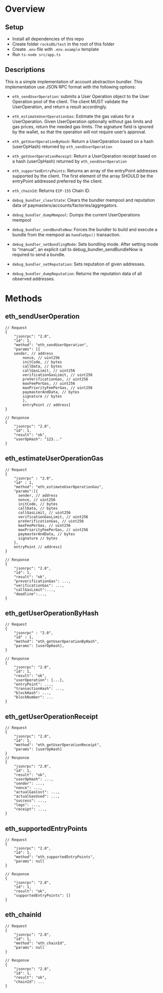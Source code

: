 # Overview
## Setup

- Install all dependencies of this repo
- Create folder `rocksDb/test` in the root of this folder
- Create `.env` file with `.env.example` template
- Run `ts-node src/app.ts`

## Descriptions
This is a simple implementation of account abstraction bundler. This implementation use JSON RPC format with the following options:

- `eth_sendUserOperation`: submits a User Operation object to the User Operation pool of the client. The client MUST validate the UserOperation, and return a result accordingly.

- `eth_estimateUserOperationGas`: Estimate the gas values for a UserOperation. Given UserOperation optionally without gas limits and gas prices, return the needed gas limits. The signature field is ignored by the wallet, so that the operation will not require user’s approval.

- `eth_getUserOperationByHash`: Return a UserOperation based on a hash (userOpHash) returned by `eth_sendUserOperation`

- `eth_getUserOperationReceipt`: Return a UserOperation receipt based on a hash (userOpHash) returned by `eth_sendUserOperation`

- `eth_supportedEntryPoints`: Returns an array of the entryPoint addresses supported by the client. The first element of the array SHOULD be the entryPoint addressed preferred by the client.

- `eth_chainId`: Returns `EIP-155` Chain ID.

- `debug_bundler_clearState`: Clears the bundler mempool and reputation data of paymasters/accounts/factories/aggregators.

- `debug_bundler_dumpMempool`: Dumps the current UserOperations mempool

- `debug_bundler_sendBundleNow`: Forces the bundler to build and execute a bundle from the mempool as `handleOps()` transaction.

- `debug_bundler_setBundlingMode`: Sets bundling mode. After setting mode to “manual”, an explicit call to debug_bundler_sendBundleNow is required to send a bundle.

- `debug_bundler_setReputation`: Sets reputation of given addresses.

- `debug_bundler_dumpReputation`: Returns the reputation data of all observed addresses.

# Methods
## eth_sendUserOperation

``` 
// Request 
{
	"jsonrpc": "2.0",
	"id": 1,
	"method": "eth_sendUserOperation",
	"params": [{
	sender, // address
      	nonce, // uint256
      	initCode, // bytes
      	callData, // bytes
      	callGasLimit, // uint256
      	verificationGasLimit, // uint256
      	preVerificationGas, // uint256
      	maxFeePerGas, // uint256
      	maxPriorityFeePerGas, // uint256
      	paymasterAndData, // bytes
      	signature // bytes
    	},
    	entryPoint // address]
}

// Response
{
	"jsonrpc": "2.0",
	"id": 1,
	"result": "ok",
	"userOpHash": "123..."
}
```

## eth_estimateUserOperationGas 

```
// Request
{
	"jsonrpc" : "2.0",
	"id" : 1,
	"method": "eth_estimateUserOperationGas",
	"params":[{
      sender, // address
      nonce, // uint256
      initCode, // bytes
      callData, // bytes
      callGasLimit, // uint256
      verificationGasLimit, // uint256
      preVerificationGas, // uint256
      maxFeePerGas, // uint256
      maxPriorityFeePerGas, // uint256
      paymasterAndData, // bytes
      signature // bytes
    },
    entryPoint // address]
}

// Response
{
	"jsonrpc": "2.0",
	"id": 1,
	"result": "ok",
	"preverificationGas": ...,
	"verificationGas": ...,
	"callGasLimit":...,
	"deadline":...,
}
```

## eth_getUserOperationByHash

```
// Request 
{
	"jsonrpc" : "2.0",
	"id" : 1,
	"method": "eth_getUserOperationByHash",
	"params": [userOpHash],
}

// Response
{
	"jsonrpc": "2.0",
	"id": 1,
	"result": "ok",
	"userOperation": {...},
	"entryPoint": ...,
	"transactionHash": ...,
	"blockHash": ...,
	"blockNumber": ...
}
```

## eth_getUserOperationReceipt

```
// Request
{
	"jsonrpc": "2.0",
	"id": 1,
	"method": "eth_getUserOperationReceipt",
	"params": [userOpHash]
}
// Response
{
	"jsonrpc": "2.0",
	"id": 1,
	"result": "ok",
	"userOpHash": ...,
	"sender": ...,
	"nonce": ...,
	"actualGasCost": ...,
	"actualGasUsed": ...,
	"success": ...,
	"logs": ...,
	"receipt": ...,
}
```

## eth_supportedEntryPoints

``` 
// Request
{
	"jsonrpc": "2.0",
	"id": 1,
	"method": "eth_supportedEntryPoints",
	"params": null
}

// Response
{
	"jsonrpc": "2.0",
	"id": 1,
	"result": "ok",
	"supportedEntryPoints": []	
}
```

## eth_chainId

```
// Request
{
	"jsonrpc": "2.0",
	"id": 1,
	"method": "eth_chainId",
	"params": null
}

// Response
{
	"jsonrpc": "2.0",
	"id": 1,
	"result": "ok",
	"chainId": ...	
}
```
